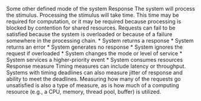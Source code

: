 Some other defined mode of the system Response The system will process the stimulus. Processing the stimulus will take time. This time may be required for computation, or it may be required because processing is blocked by contention for shared resources. Requests can fail to be satisfied because the system is overloaded or because of a failure somewhere in the processing chain. *  System returns a response *  System returns an error *  System generates no response *  System ignores the request if overloaded *  System changes the mode or level of service *  System services a higher-priority event *  System consumes resources Response measure Timing measures can include latency or throughput. Systems with timing deadlines can also measure jitter of response and ability to meet the deadlines. Measuring how many of the requests go unsatisfied is also a type of measure, as is how much of a computing resource (e.g., a CPU, memory, thread pool, buffer) is utilized.